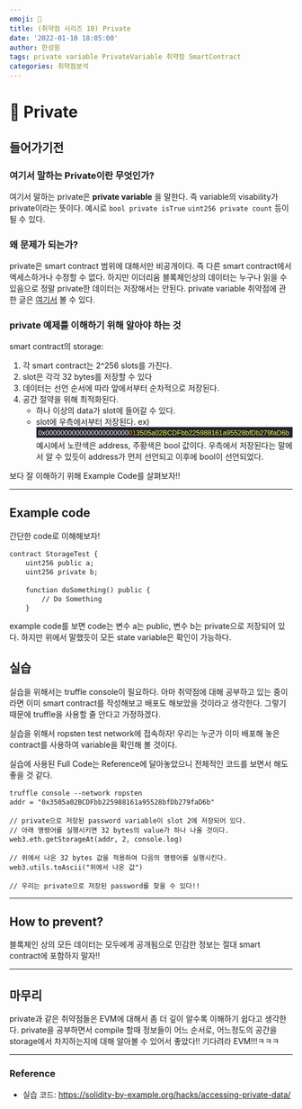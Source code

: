 ```yaml
---
emoji: 🧢
title: (취약점 시리즈 10) Private
date: '2022-01-10 18:05:00'
author: 한성원
tags: private variable PrivateVariable 취약점 SmartContract
categories: 취약점분석
---
```



# 👋 Private

## 들어가기전
### 여기서 말하는 Private이란 무엇인가?
여기서 말하는 private은 __private variable__ 을 말한다. 즉 variable의 visability가 private이라는 뜻이다. 예시로 ```bool private isTrue``` ```uint256 private count``` 등이 될 수 있다. 


### 왜 문제가 되는가?
private은 smart contract 범위에 대해서만 비공개이다. 즉 다른 smart contract에서 엑세스하거나 수정할 수 없다. 하지만 이더리움 블록체인상의 데이터는 누구나 읽을 수 있음으로 정말 private한 데이터는 저장해서는 안된다.
private variable 취약점에 관한 글은 [여기서](https://holyhansss.github.io/vulnerability/private_variable/private_variable/) 볼 수 있다.

### private 예제를 이해하기 위해 알아야 하는 것
smart contract의 storage: 
1. 각 smart contract는 2^256 slots를 가진다.
2. slot은 각각 32 bytes를 저장할 수 있다
3. 데이터는 선언 순서에 따라 앞에서부터 순차적으로 저장된다.
4. 공간 절약을 위해 최적화된다. 
    - 하나 이상의 data가 slot에 들어갈 수 있다.
    - slot에 우측에서부터 저장된다. 
    ex) 
    ![slot](storage_slot_ex.png)
    예시에서 노란색은 address, 주황색은 bool 값이다. 우측에서 저장된다는 말에서 알 수 있듯이 address가 먼저 선언되고 이후에 bool이 선언되었다.


보다 잘 이해하기 위해 Example Code를 살펴보자!!
- - -

## Example code
간단한 code로 이해해보자!
```solidity
contract StorageTest {
    uint256 public a;
    uint256 private b;

    function doSomething() public {
        // Do Something
    }

```
example code를 보면 code는 변수 a는 public, 변수 b는 private으로 저장되어 있다. 하지만 위에서 말했듯이 모든 state variable은 확인이 가능하다.

## 실습
실습을 위해서는 truffle console이 필요하다. 아마 취약점에 대해 공부하고 있는 중이라면 이미 smart contract를 작성해보고 배포도 해보았을 것이라고 생각한다. 그렇기 때문에 truffle을 사용할 줄 안다고 가정하겠다.

실습을 위해서 ropsten test network에 접속하자! 우리는 누군가 이미 배포해 놓은 contract를 사용하여 variable을 확인해 볼 것이다.

실습에 사용된 Full Code는 Reference에 달아놓았으니 전체적인 코드를 보면서 해도 좋을 것 같다.
```
truffle console --network ropsten
addr = "0x3505a02BCDFbb225988161a95528bfDb279faD6b"

// private으로 저장된 password variable이 slot 2에 저장되어 있다.
// 아래 명령어를 실행시키면 32 bytes의 value가 하나 나올 것이다.
web3.eth.getStorageAt(addr, 2, console.log)

// 위에서 나온 32 bytes 값을 적용하여 다음의 명령어를 실행시킨다.
web3.utils.toAscii("위에서 나온 값")

// 우리는 private으로 저장된 password를 찾을 수 있다!!
```

- - -

## How to prevent?
블록체인 상의 모든 데이터는 모두에게 공개됨으로 민감한 정보는 절대 smart contract에 포함하지 말자!!

- - -

## 마무리
private과 같은 취약점들은 EVM에 대해서 좀 더 깊이 알수록 이해하기 쉽다고 생각한다. private을 공부하면서 compile 할때 정보들이 어느 순서로, 어느정도의 공간을 storage에서 차지하는지에 대해 알아볼 수 있어서 좋았다!! 기다려라 EVM!!!ㅋㅋㅋ


- - -

### Reference
- 실습 코드: https://solidity-by-example.org/hacks/accessing-private-data/

```toc

```